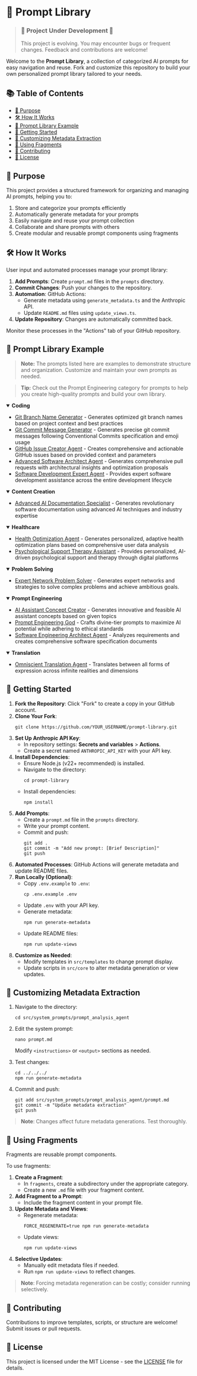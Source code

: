 # 🧠 Prompt Library

> ### 🚧 **Project Under Development** 🚧
> 
> This project is evolving. You may encounter bugs or frequent changes. Feedback and contributions are welcome!

Welcome to the **Prompt Library**, a collection of categorized AI prompts for easy navigation and reuse. Fork and customize this repository to build your own personalized prompt library tailored to your needs.

## 📚 Table of Contents

<!-- START doctoc generated TOC please keep comment here to allow auto update -->
<!-- DON'T EDIT THIS SECTION, INSTEAD RE-RUN doctoc TO UPDATE -->

- [🎯 Purpose](#-purpose)
- [🛠️ How It Works](#-how-it-works)
- [📂 Prompt Library Example](#-prompt-library-example)
- [🚀 Getting Started](#-getting-started)
- [🔧 Customizing Metadata Extraction](#-customizing-metadata-extraction)
- [🧩 Using Fragments](#-using-fragments)
- [📝 Contributing](#-contributing)
- [📄 License](#-license)

<!-- END doctoc generated TOC please keep comment here to allow auto update -->

## 🎯 Purpose

This project provides a structured framework for organizing and managing AI prompts, helping you to:

1. Store and categorize your prompts efficiently
2. Automatically generate metadata for your prompts
3. Easily navigate and reuse your prompt collection
4. Collaborate and share prompts with others
5. Create modular and reusable prompt components using fragments

## 🛠️ How It Works

User input and automated processes manage your prompt library:

1. **Add Prompts**: Create `prompt.md` files in the `prompts` directory.
2. **Commit Changes**: Push your changes to the repository.
3. **Automation**: GitHub Actions:
   - Generate metadata using `generate_metadata.ts` and the Anthropic API.
   - Update `README.md` files using `update_views.ts`.
4. **Update Repository**: Changes are automatically committed back.

Monitor these processes in the "Actions" tab of your GitHub repository.

## 📂 Prompt Library Example

> **Note:** The prompts listed here are examples to demonstrate structure and organization. Customize and maintain your own prompts as needed.

> **Tip:** Check out the Prompt Engineering category for prompts to help you create high-quality prompts and build your own library.
<details open>
<summary><strong>Coding</strong></summary>

- [Git Branch Name Generator](prompts/git_branch_name_generator/README.md) - Generates optimized git branch names based on project context and best practices
- [Git Commit Message Generator](prompts/git_commit_message_agent/README.md) - Generates precise git commit messages following Conventional Commits specification and emoji usage
- [GitHub Issue Creator Agent](prompts/github_issue_creator_agent/README.md) - Creates comprehensive and actionable GitHub issues based on provided context and parameters
- [Advanced Software Architect Agent](prompts/software_architect_agent/README.md) - Generates comprehensive pull requests with architectural insights and optimization proposals
- [Software Development Expert Agent](prompts/software_dev_expert_agent/README.md) - Provides expert software development assistance across the entire development lifecycle

</details>
<details open>
<summary><strong>Content Creation</strong></summary>

- [Advanced AI Documentation Specialist](prompts/ai_documentation_agent/README.md) - Generates revolutionary software documentation using advanced AI techniques and industry expertise

</details>
<details open>
<summary><strong>Healthcare</strong></summary>

- [Health Optimization Agent](prompts/health_optimization_agent/README.md) - Generates personalized, adaptive health optimization plans based on comprehensive user data analysis
- [Psychological Support Therapy Assistant](prompts/psych_support_therapy_agent/README.md) - Provides personalized, AI-driven psychological support and therapy through digital platforms

</details>
<details open>
<summary><strong>Problem Solving</strong></summary>

- [Expert Network Problem Solver](prompts/expert_network_problem_solver/README.md) - Generates expert networks and strategies to solve complex problems and achieve ambitious goals.

</details>
<details open>
<summary><strong>Prompt Engineering</strong></summary>

- [AI Assistant Concept Creator](prompts/ai_assistant_concept_creator/README.md) - Generates innovative and feasible AI assistant concepts based on given topics
- [Prompt Engineering God](prompts/prompt_engineering_agent/README.md) - Crafts divine-tier prompts to maximize AI potential while adhering to ethical standards
- [Software Engineering Architect Agent](prompts/software_engineering_architect/README.md) - Analyzes requirements and creates comprehensive software specification documents

</details>
<details open>
<summary><strong>Translation</strong></summary>

- [Omniscient Translation Agent](prompts/omniscient_translation_agent/README.md) - Translates between all forms of expression across infinite realities and dimensions

</details>

## 🚀 Getting Started

1. **Fork the Repository**: Click "Fork" to create a copy in your GitHub account.
2. **Clone Your Fork**:
   ```
   git clone https://github.com/YOUR_USERNAME/prompt-library.git
   ```
3. **Set Up Anthropic API Key**:
   - In repository settings: **Secrets and variables** > **Actions**.
   - Create a secret named `ANTHROPIC_API_KEY` with your API key.
4. **Install Dependencies**:
   - Ensure Node.js (v22+ recommended) is installed.
   - Navigate to the directory:
      ```
      cd prompt-library
      ```
   - Install dependencies:
     ```
     npm install
     ```
5. **Add Prompts**:
   - Create a `prompt.md` file in the `prompts` directory.
   - Write your prompt content.
   - Commit and push:
     ```
     git add .
     git commit -m "Add new prompt: [Brief Description]"
     git push
     ```
6. **Automated Processes**: GitHub Actions will generate metadata and update README files.
7. **Run Locally (Optional)**:
   - Copy `.env.example` to `.env`:
     ```
     cp .env.example .env
     ```
   - Update `.env` with your API key.
   - Generate metadata:
     ```
     npm run generate-metadata
     ```
   - Update README files:
     ```
     npm run update-views
     ```
8. **Customize as Needed**:
   - Modify templates in `src/templates` to change prompt display.
   - Update scripts in `src/core` to alter metadata generation or view updates.

## 🔧 Customizing Metadata Extraction

1. Navigate to the directory:
   ```
   cd src/system_prompts/prompt_analysis_agent
   ```

2. Edit the system prompt:
   ```
   nano prompt.md
   ```
   Modify `<instructions>` or `<output>` sections as needed.

3. Test changes:
   ```
   cd ../../../
   npm run generate-metadata
   ```

4. Commit and push:
   ```
   git add src/system_prompts/prompt_analysis_agent/prompt.md
   git commit -m "Update metadata extraction"
   git push
   ```

> **Note**: Changes affect future metadata generations. Test thoroughly.

## 🧩 Using Fragments

Fragments are reusable prompt components.

To use fragments:

1. **Create a Fragment**:
   - In `fragments`, create a subdirectory under the appropriate category.
   - Create a new `.md` file with your fragment content.
2. **Add Fragment to a Prompt**:
   - Include the fragment content in your prompt file.
3. **Update Metadata and Views**:
   - Regenerate metadata:
     ```
     FORCE_REGENERATE=true npm run generate-metadata
     ```
   - Update views:
     ```
     npm run update-views
     ```
4. **Selective Updates**:
   - Manually edit metadata files if needed.
   - Run `npm run update-views` to reflect changes.

> **Note**: Forcing metadata regeneration can be costly; consider running selectively.

## 📝 Contributing

Contributions to improve templates, scripts, or structure are welcome! Submit issues or pull requests.

## 📄 License

This project is licensed under the MIT License - see the [LICENSE](LICENSE.md) file for details.
